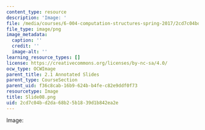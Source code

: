 ```yaml
---
content_type: resource
description: 'Image: '
file: /media/courses/6-004-computation-structures-spring-2017/2cd7c04bd2da68b25b1839d1b842ea2e_Slide08.png
file_type: image/png
image_metadata:
  caption: ''
  credit: ''
  image-alt: ''
learning_resource_types: []
license: https://creativecommons.org/licenses/by-nc-sa/4.0/
ocw_type: OCWImage
parent_title: 2.1 Annotated Slides
parent_type: CourseSection
parent_uid: f36c8cab-16b9-624b-b4fe-c82e9ddf0f73
resourcetype: Image
title: Slide08.png
uid: 2cd7c04b-d2da-68b2-5b18-39d1b842ea2e
---
```

Image: 